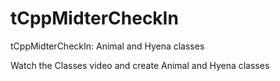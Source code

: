 # tCppMidterCheckIn
tCppMidterCheckIn: Animal and Hyena classes

Watch the Classes video and create Animal and Hyena classes
